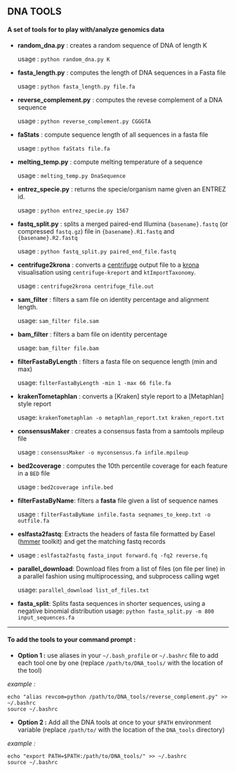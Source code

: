 ## DNA TOOLS

#### A set of tools for to play with/analyze genomics data

-   **random_dna.py** : creates a random sequence of DNA of length K

    usage : `python random_dna.py K`

-   **fasta_length.py** : computes the length of DNA sequences in a Fasta file

    usage : `python fasta_length.py file.fa`

-   **reverse_complement.py** : computes the revese complement of a DNA sequence

    usage : `python reverse_complement.py CGGGTA`

-   **faStats** : compute sequence length of all sequences in a fasta file

    usage : `python faStats file.fa`

-   **melting_temp.py** : compute melting temperature of a sequence

    usage : `melting_temp.py DnaSequence`

-   **entrez_specie.py** : returns the specie/organism name given an ENTREZ id.

    usage : `python entrez_specie.py 1567`

-   **fastq_split.py** : splits a merged paired-end Illumina `{basename}.fastq` (or compressed `fastq.gz`) file in `{basename}.R1.fastq` and `{basename}.R2.fastq`

    usage : `python fastq_split.py paired_end_file.fastq`

-   **centrifuge2krona** : converts a [centrifuge](https://github.com/infphilo/centrifuge) output file to a [krona](https://github.com/marbl/Krona/wiki) visualisation using `centrifuge-kreport` and `ktImportTaxonomy`.

    usage : `centrifuge2krona centrifuge_file.out`

-   **sam_filter** : filters a sam file on identity percentage and alignment length.

    usage: `sam_filter file.sam`

- **bam_filter** : filters a bam file on identity percentage

    usage: `bam_filter file.bam`

-   **filterFastaByLength** : filters a fasta file on sequence length (min and max)

    usage: `filterFastaByLength -min 1 -max 66 file.fa`

-   **krakenTometaphlan** : converts a [Kraken] style report to a [Metaphlan] style report

    usage: `krakenTometaphlan -o metaphlan_report.txt kraken_report.txt`

-   **consensusMaker** : creates a consensus fasta from a samtools mpileup file

    usage : `consensusMaker -o myconsensus.fa infile.mpileup`

-   **bed2coverage** : computes the 10th percentile coverage for each feature in a `BED` file

    usage : `bed2coverage infile.bed`

-   **filterFastaByName**: filters a **fasta** file given a list of sequence names

    usage : `filterFastaByName infile.fasta seqnames_to_keep.txt -o outfile.fa`

-  **eslfasta2fastq**: Extracts the headers of fasta file formatted by Easel ([hmmer](http://hmmer.org/) toolkit) and get the matching fastq records
-  
    usage : `eslfasta2fastq fasta_input forward.fq -fq2 reverse.fq`

- **parallel_download**: Download files from a list of files (on file per line) in a parallel fashion using multiprocessing, and subprocess calling wget
  
    usage: `parallel_download list_of_files.txt`

- **fasta_split**: Splits fasta sequences in shorter sequences, using a negative binomial distribution
    usage: `python fasta_split.py -m 800 input_sequences.fa`

* * *

#### To add the tools to your command prompt :

-   **Option 1 :** use aliases in your `~/.bash_profile` or `~/.bashrc`  file to add each tool one by one  (replace `/path/to/DNA_tools/` with the location of the tool)

_example :_

    echo "alias revcom=python /path/to/DNA_tools/reverse_complement.py" >> ~/.bashrc
    source ~/.bashrc

-   **Option 2 :** Add all the DNA tools at once to your `$PATH` environment variable (replace `/path/to/` with the location of the `DNA_tools` directory)

_example :_

    echo "export PATH=$PATH:/path/to/DNA_tools/" >> ~/.bashrc
    source ~/.bashrc
